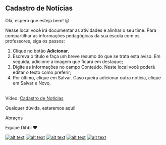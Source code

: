 ## Cadastro de Notícias

Olá, espero que esteja bem! :smiley:

Nesse local você irá documentar as atividades e alinhar o seu time. Para compartilhar as informações pedagógicas da sua escola com os professores, siga os passos:

1. Clique no botão **Adicionar**.
2. Escreva o título e faça um breve resumo do que se trata esta aviso. Em seguida, adicione a imagem que ficará em destaque;<br>
3. Digite as informações no campo Conteúdo. Neste local você poderá editar o texto como preferir;<br>
4. Por último, clique em Salvar. Caso queira adicionar outra notícia, clique em Salvar e Novo. <br><br>

Vídeo: [Cadastro de Notícias](https://user-images.githubusercontent.com/94073830/177827070-9e2ecce0-081b-41c5-9e86-8c5ae468cdee.mp4)

Qualquer dúvida, estaremos aqui!

Abraços

Equipe Dibbi :heart:

[![alt text][1.1]][1] 
[![alt text][2.1]][2] 
[![alt text][3.1]][3]
[![alt text][4.1]][4]
[![alt text][5.1]][5]

[1.1]: https://orendevelopers.com.br/basedibbi/docsfacebook1.png (Siga nosso Instagram)   
[2.1]: https://orendevelopers.com.br/basedibbi/docsinsta.png (Curta nossa Fanpage) 
[3.1]: https://orendevelopers.com.br/basedibbi/websitedocs1.png (Acesse nosso site)  
[4.1]: https://orendevelopers.com.br/basedibbi/linkedindocs.png (Acompanhe nosso Linkedin)
[5.1]: https://orendevelopers.com.br/basedibbi/whatsappdocs.png (Fale pelo Whatsapp)

[1]: https://www.facebook.com/dibbi.plataforma
[2]: https://www.instagram.com/dibbi.plataforma/
[3]: https://dibbi.com.br/
[4]: https://www.linkedin.com/company/dibbi-plataforma
[5]: https://api.whatsapp.com/send?phone=5585991077098&text=Ol%C3%A1,%20estou%20vindo%20do%20site%20e%20gostaria%20de%20mais%20informa%C3%A7%C3%B5es%20sobre%20a%20Dibbi


